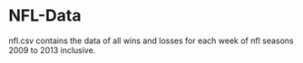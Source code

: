 # NFL-Data

nfl.csv contains the data of all wins and losses for each week of nfl seasons 2009 to 2013 inclusive.

